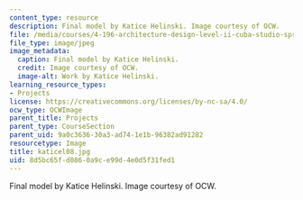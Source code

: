 ```yaml
---
content_type: resource
description: Final model by Katice Helinski. Image courtesy of OCW.
file: /media/courses/4-196-architecture-design-level-ii-cuba-studio-spring-2004/8d5bc65fd0860a9ce99d4e0d5f31fed1_katicel08.jpg
file_type: image/jpeg
image_metadata:
  caption: Final model by Katice Helinski.
  credit: Image courtesy of OCW.
  image-alt: Work by Katice Helinski.
learning_resource_types:
- Projects
license: https://creativecommons.org/licenses/by-nc-sa/4.0/
ocw_type: OCWImage
parent_title: Projects
parent_type: CourseSection
parent_uid: 9a0c3636-30a3-ad74-1e1b-96382ad91282
resourcetype: Image
title: katicel08.jpg
uid: 8d5bc65f-d086-0a9c-e99d-4e0d5f31fed1
---
```

Final model by Katice Helinski. Image courtesy of OCW.